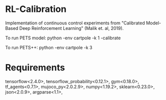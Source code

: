 # RL-Calibration
Implementation of continuous control experiments from "Calibrated Model-Based Deep Reinforcement Learning" (Malik et. al, 2019). 

To run PETS model:
python -env cartpole -k 1 -calibrate 

To run PETS++:
python -env cartpole -k 3

# Requirements
tensorflow<2.4.0>, 
tensorflow_probability<0.12.1>, 
gym<0.18.0>, 
tf_agents<0.7.1>, 
mujoco_py<2.0.2.9>, 
numpy<1.19.2>, 
sklearn<0.23.0>, 
json<2.0.9>, 
argparse<1.1>, 
